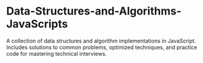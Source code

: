 # Data-Structures-and-Algorithms-JavaScripts
A collection of data structures and algorithm implementations in JavaScript. Includes solutions to common problems, optimized techniques, and practice code for mastering technical interviews.
